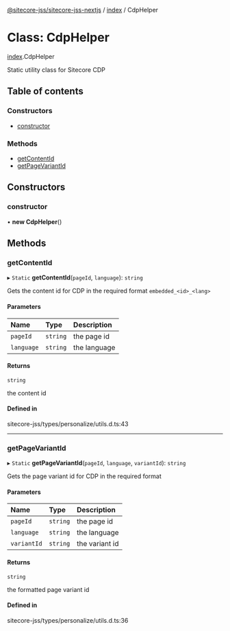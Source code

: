 [@sitecore-jss/sitecore-jss-nextjs](../README.md) / [index](../modules/index.md) / CdpHelper

# Class: CdpHelper

[index](../modules/index.md).CdpHelper

Static utility class for Sitecore CDP

## Table of contents

### Constructors

- [constructor](index.CdpHelper.md#constructor)

### Methods

- [getContentId](index.CdpHelper.md#getcontentid)
- [getPageVariantId](index.CdpHelper.md#getpagevariantid)

## Constructors

### constructor

• **new CdpHelper**()

## Methods

### getContentId

▸ `Static` **getContentId**(`pageId`, `language`): `string`

Gets the content id for CDP in the required format `embedded_<id>_<lang>`

#### Parameters

| Name | Type | Description |
| :------ | :------ | :------ |
| `pageId` | `string` | the page id |
| `language` | `string` | the language |

#### Returns

`string`

the content id

#### Defined in

sitecore-jss/types/personalize/utils.d.ts:43

___

### getPageVariantId

▸ `Static` **getPageVariantId**(`pageId`, `language`, `variantId`): `string`

Gets the page variant id for CDP in the required format

#### Parameters

| Name | Type | Description |
| :------ | :------ | :------ |
| `pageId` | `string` | the page id |
| `language` | `string` | the language |
| `variantId` | `string` | the variant id |

#### Returns

`string`

the formatted page variant id

#### Defined in

sitecore-jss/types/personalize/utils.d.ts:36
